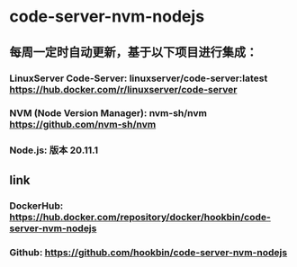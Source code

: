 # code-server-nvm-nodejs
## 每周一定时自动更新，基于以下项目进行集成：
### LinuxServer Code-Server: linuxserver/code-server:latest https://hub.docker.com/r/linuxserver/code-server
### NVM (Node Version Manager): nvm-sh/nvm https://github.com/nvm-sh/nvm
### Node.js: 版本 20.11.1

## link
### DockerHub: https://hub.docker.com/repository/docker/hookbin/code-server-nvm-nodejs
### Github: https://github.com/hookbin/code-server-nvm-nodejs
